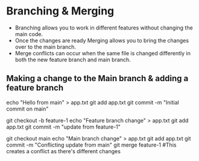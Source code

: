 # Branching & Merging
- Branching allows you to work in different features without changing the main code.
- Once the changes are ready Merging allows you to bring the changes over to the main branch.
- Merge conflicts can occur when the same file is changed differently in both the new feature branch and main branch.

## Making a change to the Main branch & adding a feature branch

echo "Hello from main" > app.txt
git add app.txt
git commit -m "Initial commit on main"

git checkout -b feature-1
echo "Feature branch change" > app.txt
git add app.txt
git commit -m "update from feature-1"

git checkout main
echo "Main branch change" > app.txt
git add app.txt
git commit -m "Conflicting update from main"
git merge feature-1   #This creates a conflict as there's different changes
